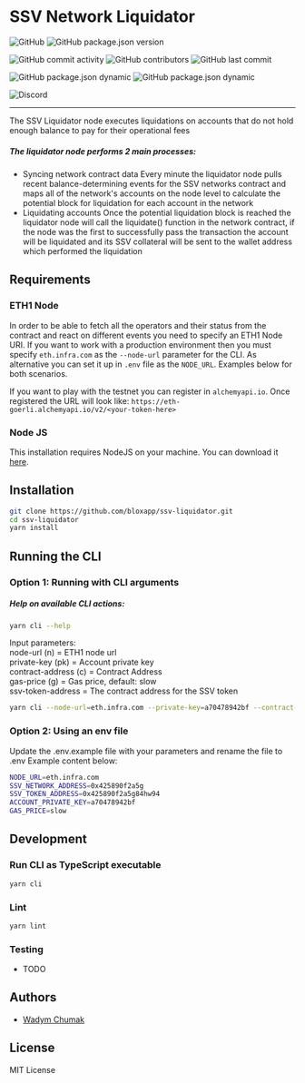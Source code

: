 # SSV Network Liquidator
![GitHub](https://img.shields.io/github/license/bloxapp/ssv-liquidator)
![GitHub package.json version](https://img.shields.io/github/package-json/v/bloxapp/ssv-liquidator)

![GitHub commit activity](https://img.shields.io/github/commit-activity/y/bloxapp/ssv-liquidator)
![GitHub contributors](https://img.shields.io/github/contributors/bloxapp/ssv-liquidator)
![GitHub last commit](https://img.shields.io/github/last-commit/bloxapp/ssv-liquidator)

![GitHub package.json dynamic](https://img.shields.io/github/package-json/keywords/bloxapp/ssv-liquidator)
![GitHub package.json dynamic](https://img.shields.io/github/package-json/author/bloxapp/ssv-liquidator)

![Discord](https://img.shields.io/discord/723834989506068561?style=for-the-badge&label=Ask%20for%20support&logo=discord&logoColor=white)

---
The SSV Liquidator node executes liquidations on accounts that do not hold enough balance to pay for their operational fees
##### The liquidator node performs 2 main processes:

- Syncing network contract data Every minute the liquidator node pulls recent balance-determining events for the SSV networks contract and maps all of the network's accounts on the node level to calculate the potential block for liquidation for each account in the network
- Liquidating accounts Once the potential liquidation block is reached the liquidator node will call the liquidate() function in the network contract, if the node was the first to successfully pass the transaction the account will be liquidated and its SSV collateral will be sent to the wallet address which performed the liquidation
## Requirements 

### ETH1 Node
In order to be able to fetch all the operators and their status from the contract and react on different events
you need to specify an ETH1 Node URI. If you want to work with a production environment then you must specify `eth.infra.com` as the `--node-url` parameter for the CLI. As alternative you can set it up in `.env` file as the `NODE_URL`. Examples below for both scenarios.

If you want to play with the testnet you can register in `alchemyapi.io`.  Once registered the URL will look like: 
`https://eth-goerli.alchemyapi.io/v2/<your-token-here>`

### Node JS
This installation requires NodeJS on your machine.
You can download it [here](https://nodejs.org/en/download/).
## Installation

```sh
git clone https://github.com/bloxapp/ssv-liquidator.git
cd ssv-liquidator
yarn install
```

## Running the CLI

### Option 1: Running with CLI arguments
##### Help on available CLI actions:  

```sh
yarn cli --help
```

Input parameters:  
node-url (n) = ETH1 node url  
private-key (pk) = Account private key  
contract-address (c) = Contract Address  
gas-price (g) = Gas price, default: slow  
ssv-token-address = The contract address for the SSV token

```sh
yarn cli --node-url=eth.infra.com --private-key=a70478942bf --contract-address=0x425890f2a5g --gas-price=slow
```


### Option 2: Using an env file
Update the .env.example file with your parameters and rename the file to .env
Example content below:
```sh
NODE_URL=eth.infra.com
SSV_NETWORK_ADDRESS=0x425890f2a5g
SSV_TOKEN_ADDRESS=0x425890f2a5g84hw94
ACCOUNT_PRIVATE_KEY=a70478942bf
GAS_PRICE=slow
```

## Development

### Run CLI as TypeScript executable

```bash
yarn cli
```

### Lint

```bash
yarn lint
```

### Testing

* TODO

## Authors

* [Wadym Chumak](https://github.com/vadiminc)

## License

MIT License
